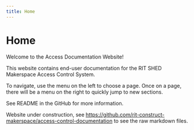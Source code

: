 ```yaml
---
title: Home
---
```


# Home

Welcome to the Access Documentation Website!

This website contains end-user documentation for the RIT SHED Makerspace Access Control System.

To navigate, use the menu on the left to choose a page. Once on a page, there will be a menu on the right to quickly jump to new sections.

See README in the GitHub for more information.

Website under construction, see https://github.com/rit-construct-makerspace/access-control-documentation to see the raw markdown files.
